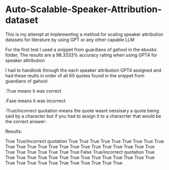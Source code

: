 # Auto-Scalable-Speaker-Attribution-dataset
This is my attempt at implementing a method for scaling speaker attribution datasets for literature by using GPT or any other capable LLM

For the first test I used a snippet from guardians of gahool in the ebooks folder, 
The results are a 98.3333% accuracy rating when using GPT4 for speaker attribution

I had to handlook through the each speaker attribution GPT4 assigned and had these reults in order of all 60 quotes found in the snippet from guardians of gahool:

:True means it was correct

:Fase means it was incorrect

:True/incorrect quotation means the quote wasnt nessisary a quote being said by a character but if you had to assign it to a characrter that would be the correct answer:

Results:

True
True/incorrect quotation
True
True
True
True
True
True
True
True
True
True
True
True
True
True
True
True
True
True
True
True
True
True
True
True
True
True
True
True
True
True
False
True/incorrect quotation
True
True
True
True
True
True
True
True
True
True
True
True
True
True
True
True
True
True
True
True
True
True
True
True
True
True



